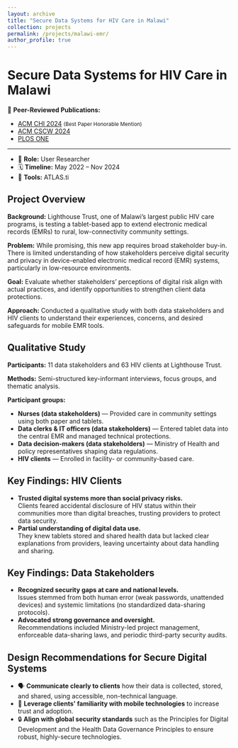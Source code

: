 ```yaml
---
layout: archive
title: "Secure Data Systems for HIV Care in Malawi"
collection: projects
permalink: /projects/malawi-emr/
author_profile: true
---
```



<h1>Secure Data Systems for HIV Care in Malawi</h1>

<p>📄 <strong>Peer-Reviewed Publications:</strong>
<ul>
    <li><a href="https://dl.acm.org/doi/10.1145/3613904.3642245" target="_blank" rel="noopener noreferrer">ACM CHI 2024</a> <small>(Best Paper Honorable Mention)</small></li>
    <li><a href="https://dl.acm.org/doi/10.1145/3637323" target="_blank" rel="noopener noreferrer">ACM CSCW 2024</a></li>
    <li><a href="https://doi.org/10.1371/journal.pone.0296531" target="_blank" rel="noopener noreferrer">PLOS ONE</a></li>
</ul>
</p>

<hr>

<div class="project-meta">
  <ul>
    <li>🎯 <strong>Role:</strong> User Researcher</li>
    <li>🗓️ <strong>Timeline:</strong> May 2022 – Nov 2024</li>
    <li>🧰 <strong>Tools:</strong> ATLAS.ti</li>
  </ul>
</div>

<section>
  <h2>Project Overview</h2>

  <p><strong>Background:</strong> Lighthouse Trust, one of Malawi’s largest public HIV care programs, is testing a tablet-based app to extend electronic medical records (EMRs) to rural, low-connectivity community settings.</p>

  <p><strong>Problem:</strong> While promising, this new app requires broad stakeholder buy-in. There is limited understanding of how stakeholders perceive digital security and privacy in device-enabled electronic medical record (EMR) systems, particularly in low-resource environments.</p>

  <p><strong>Goal:</strong> Evaluate whether stakeholders’ perceptions of digital risk align with actual practices, and identify opportunities to strengthen client data protections.</p>

  <p><strong>Approach:</strong> Conducted a qualitative study with both data stakeholders and HIV clients to understand their experiences, concerns, and desired safeguards for mobile EMR tools.</p>
</section>

<section>
  <h2>Qualitative Study</h2>

  <p><strong>Participants:</strong> 11 data stakeholders and 63 HIV clients at Lighthouse Trust.</p>
  <p><strong>Methods:</strong> Semi-structured key-informant interviews, focus groups, and thematic analysis.</p>

  <p><strong>Participant groups:</strong></p>
  <ul>
    <li><strong>Nurses (data stakeholders)</strong> — Provided care in community settings using both paper and tablets.</li>
    <li><strong>Data clerks & IT officers (data stakeholders)</strong> — Entered tablet data into the central EMR and managed technical protections.</li>
    <li><strong>Data decision-makers (data stakeholders)</strong> — Ministry of Health and policy representatives shaping data regulations.</li>
    <li><strong>HIV clients</strong> — Enrolled in facility- or community-based care.</li>
  </ul>

  <!-- <figure>
    <img src="/assets/images/malawi_emr_tablet.jpg" alt="Tablet data entry in Malawi HIV care">
    <figcaption>Tablet-based data entry in community HIV care settings.</figcaption>
  </figure> -->
</section>

<section>
  <h2>Key Findings: HIV Clients</h2>
  <ul>
    <li>
      <strong>Trusted digital systems more than social privacy risks.</strong><br>
      Clients feared accidental disclosure of HIV status within their communities more than digital breaches, trusting providers to protect data security.
    </li>
    <li>
      <strong>Partial understanding of digital data use.</strong><br>
      They knew tablets stored and shared health data but lacked clear explanations from providers, leaving uncertainty about data handling and sharing.
    </li>
  </ul>
</section>

<section>
  <h2>Key Findings: Data Stakeholders</h2>
  <ul>
    <li>
      <strong>Recognized security gaps at care and national levels.</strong><br>
      Issues stemmed from both human error (weak passwords, unattended devices) and systemic limitations (no standardized data-sharing protocols).
    </li>
    <li>
      <strong>Advocated strong governance and oversight.</strong><br>
      Recommendations included Ministry-led project management, enforceable data-sharing laws, and periodic third-party security audits.
    </li>
  </ul>
</section>

<section>
  <h2>Design Recommendations for Secure Digital Systems</h2>
  <ul>
    <li>🗣️ <strong>Communicate clearly to clients</strong> how their data is collected, stored, and shared, using accessible, non-technical language.</li>
    <li>📱 <strong>Leverage clients' familiarity with mobile technologies</strong> to increase trust and adoption.</li>
    <li>🔒 <strong>Align with global security standards</strong> such as the Principles for Digital Development and the Health Data Governance Principles to ensure robust, highly-secure technologies.</li>
  </ul>
</section>


<!-- <div class="footer-nav">
  <a href="/projects/contraceptive-app/">← Previous Project</a>
  <a href="/projects/mara-app/">Next Project →</a>
</div> -->
